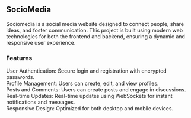 <h2>SocioMedia</h2>
Sociomedia is a social media website designed to connect people, share ideas, and foster communication. This project is built using modern web technologies for both the frontend and backend, ensuring a dynamic and responsive user experience.

<h3>Features</h3>
<b></b>User Authentication</b>: Secure login and registration with encrypted passwords.
<br>
Profile Management: Users can create, edit, and view profiles.
<br>
Posts and Comments: Users can create posts and engage in discussions.
<br>
Real-time Updates: Real-time updates using WebSockets for instant notifications and messages.
<br>
Responsive Design: Optimized for both desktop and mobile devices.

